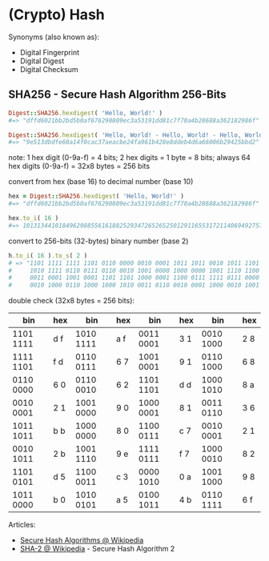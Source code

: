 

# (Crypto) Hash

Synonyms (also known as):

- Digital Fingerprint
- Digital Digest
- Digital Checksum



## SHA256 - Secure Hash Algorithm 256-Bits

``` ruby
Digest::SHA256.hexdigest( 'Hello, World!' )
#=> "dffd6021bb2bd5b0af676290809ec3a53191dd81c7f70a4b28688a362182986f"

Digest::SHA256.hexdigest( 'Hello, World! - Hello, World! - Hello, World! - Hello, World! - Hello, World!' )
#=> "9e513dbdfe60a14f0cac37aeacbe24fa961b428e8ddeb4d6a66006b29425bbd2"
```

note: 1 hex digit (0-9a-f) = 4 bits; 2 hex digits = 1 byte = 8 bits;
always 64 hex digits (0-9a-f) = 32x8 bytes = 256 bits  


convert from hex (base 16) to decimal number (base 10)

``` ruby
hex = Digest::SHA256.hexdigest( 'Hello, World!' )
#=> "dffd6021bb2bd5b0af676290809ec3a53191dd81c7f70a4b28688a362182986f"

hex.to_i( 16 )
#=> 101313441018496298855616188252934726526525012911655317211406949275718146758767
```

convert to 256-bits (32-bytes) binary number (base 2)

``` ruby
h.to_i( 16 ).to_s( 2 )
# => "1101 1111 1111 1101 0110 0000 0010 0001 1011 1011 0010 1011 1101 0101 1011 0000 
#     1010 1111 0110 0111 0110 0010 1001 0000 1000 0000 1001 1110 1100 0011 1010 0101
#     0011 0001 1001 0001 1101 1101 1000 0001 1100 0111 1111 0111 0000 1010 0100 1011
#     0010 1000 0110 1000 1000 1010 0011 0110 0010 0001 1000 0010 1001 1000 0110 1111"
```

double check (32x8 bytes = 256 bits):

| bin       | hex | bin       | hex | bin       | hex | bin       | hex |
|-----------|-----|-----------|-----|-----------|-----|-----------|-----|
| 1101 1111 | d f | 1010 1111 | a f | 0011 0001 | 3 1 | 0010 1000 | 2 8 |
| 1111 1101 | f d | 0110 0111 | 6 7 | 1001 0001 | 9 1 | 0110 1000 | 6 8 |
| 0110 0000 | 6 0 | 0110 0010 | 6 2 | 1101 1101 | d d | 1000 1010 | 8 a |
| 0010 0001 | 2 1 | 1001 0000 | 9 0 | 1000 0001 | 8 1 | 0011 0110 | 3 6 |
| 1011 1011 | b b | 1000 0000 | 8 0 | 1100 0111 | c 7 | 0010 0001 | 2 1 |
| 0010 1011 | 2 b | 1001 1110 | 9 e | 1111 0111 | f 7 | 1000 0010 | 8 2 |
| 1101 0101 | d 5 | 1100 0011 | c 3 | 0000 1010 | 0 a | 1001 1000 | 9 8 |
| 1011 0000 | b 0 | 1010 0101 | a 5 | 0100 1011 | 4 b | 0110 1111 | 6 f |



Articles:

- [Secure Hash Algorithms @ Wikipedia](https://en.wikipedia.org/wiki/Secure_Hash_Algorithms)
- [SHA-2 @ Wikipedia](https://en.wikipedia.org/wiki/SHA-2) - Secure Hash Algorithm 2



